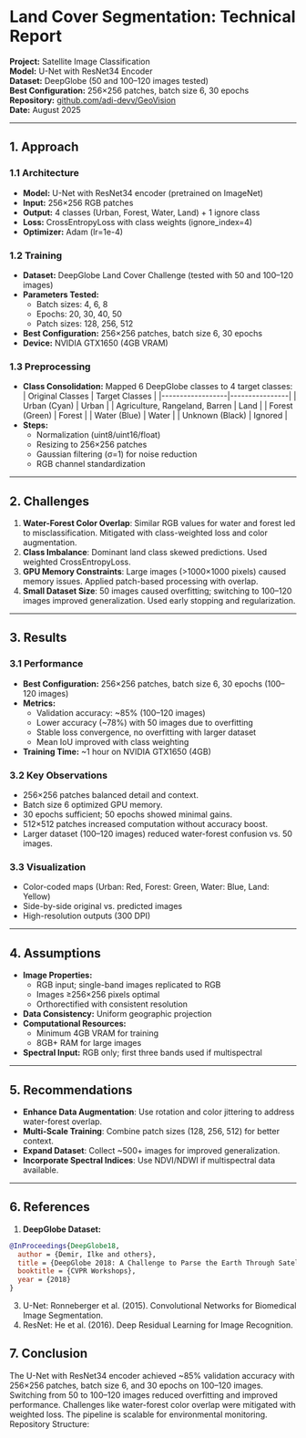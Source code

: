 # Land Cover Segmentation: Technical Report

**Project:** Satellite Image Classification  
**Model:** U-Net with ResNet34 Encoder  
**Dataset:** DeepGlobe (50 and 100–120 images tested)  
**Best Configuration:** 256×256 patches, batch size 6, 30 epochs  
**Repository:** [github.com/adi-devv/GeoVision](https://github.com/adi-devv/GeoVision)  
**Date:** August 2025

---

## 1. Approach

### 1.1 Architecture
- **Model:** U-Net with ResNet34 encoder (pretrained on ImageNet)
- **Input:** 256×256 RGB patches
- **Output:** 4 classes (Urban, Forest, Water, Land) + 1 ignore class
- **Loss:** CrossEntropyLoss with class weights (ignore_index=4)
- **Optimizer:** Adam (lr=1e-4)

### 1.2 Training
- **Dataset:** DeepGlobe Land Cover Challenge (tested with 50 and 100–120 images)
- **Parameters Tested:**
  - Batch sizes: 4, 6, 8
  - Epochs: 20, 30, 40, 50
  - Patch sizes: 128, 256, 512
- **Best Configuration:** 256×256 patches, batch size 6, 30 epochs
- **Device:** NVIDIA GTX1650 (4GB VRAM)

### 1.3 Preprocessing
- **Class Consolidation:** Mapped 6 DeepGlobe classes to 4 target classes:
  | Original Classes | Target Classes |
  |------------------|----------------|
  | Urban (Cyan)     | Urban         |
  | Agriculture, Rangeland, Barren | Land |
  | Forest (Green)   | Forest        |
  | Water (Blue)     | Water         |
  | Unknown (Black)  | Ignored       |
- **Steps:**
  - Normalization (uint8/uint16/float)
  - Resizing to 256×256 patches
  - Gaussian filtering (σ=1) for noise reduction
  - RGB channel standardization

---

## 2. Challenges

1. **Water-Forest Color Overlap**: Similar RGB values for water and forest led to misclassification. Mitigated with class-weighted loss and color augmentation.
2. **Class Imbalance**: Dominant land class skewed predictions. Used weighted CrossEntropyLoss.
3. **GPU Memory Constraints**: Large images (>1000×1000 pixels) caused memory issues. Applied patch-based processing with overlap.
4. **Small Dataset Size**: 50 images caused overfitting; switching to 100–120 images improved generalization. Used early stopping and regularization.

---

## 3. Results

### 3.1 Performance
- **Best Configuration:** 256×256 patches, batch size 6, 30 epochs (100–120 images)
- **Metrics:**
  - Validation accuracy: ~85% (100–120 images)
  - Lower accuracy (~78%) with 50 images due to overfitting
  - Stable loss convergence, no overfitting with larger dataset
  - Mean IoU improved with class weighting
- **Training Time:** ~1 hour on NVIDIA GTX1650 (4GB)

### 3.2 Key Observations
- 256×256 patches balanced detail and context.
- Batch size 6 optimized GPU memory.
- 30 epochs sufficient; 50 epochs showed minimal gains.
- 512×512 patches increased computation without accuracy boost.
- Larger dataset (100–120 images) reduced water-forest confusion vs. 50 images.

### 3.3 Visualization
- Color-coded maps (Urban: Red, Forest: Green, Water: Blue, Land: Yellow)
- Side-by-side original vs. predicted images
- High-resolution outputs (300 DPI)

---

## 4. Assumptions

- **Image Properties:**
  - RGB input; single-band images replicated to RGB
  - Images ≥256×256 pixels optimal
  - Orthorectified with consistent resolution
- **Data Consistency:** Uniform geographic projection
- **Computational Resources:**
  - Minimum 4GB VRAM for training
  - 8GB+ RAM for large images
- **Spectral Input:** RGB only; first three bands used if multispectral

---

## 5. Recommendations
- **Enhance Data Augmentation**: Use rotation and color jittering to address water-forest overlap.
- **Multi-Scale Training**: Combine patch sizes (128, 256, 512) for better context.
- **Expand Dataset**: Collect ~500+ images for improved generalization.
- **Incorporate Spectral Indices**: Use NDVI/NDWI if multispectral data available.

---

## 6. References
1. **DeepGlobe Dataset:**
```bibtex
@InProceedings{DeepGlobe18,
  author = {Demir, Ilke and others},
  title = {DeepGlobe 2018: A Challenge to Parse the Earth Through Satellite Images},
  booktitle = {CVPR Workshops},
  year = {2018}
}
```
3. U-Net: Ronneberger et al. (2015). Convolutional Networks for Biomedical Image Segmentation.
4. ResNet: He et al. (2016). Deep Residual Learning for Image Recognition.


## 7. Conclusion
The U-Net with ResNet34 encoder achieved ~85% validation accuracy with 256×256 patches, batch size 6, and 30 epochs on 100–120 images. Switching from 50 to 100–120 images reduced overfitting and improved performance. Challenges like water-forest color overlap were mitigated with weighted loss. The pipeline is scalable for environmental monitoring.
Repository Structure:

